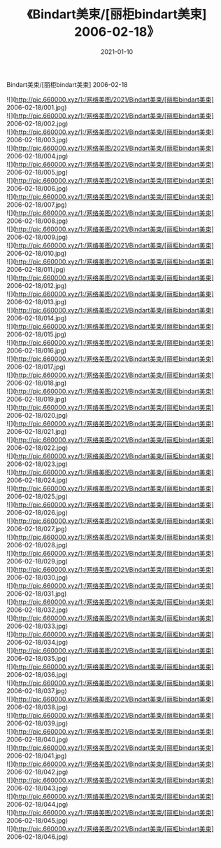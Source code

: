 ﻿---
layout: post
title:  《Bindart美束/[丽柜bindart美束] 2006-02-18》
date:   2021-01-10
img: http://pic.660000.xyz/1:/网络美图/2021/Bindart美束/[丽柜bindart美束] 2006-02-18/000.jpg
categories: [美女, 清纯, 唯美]
---

Bindart美束/[丽柜bindart美束] 2006-02-18

 ![](http://pic.660000.xyz/1:/网络美图/2021/Bindart美束/[丽柜bindart美束] 2006-02-18/001.jpg) <br>![](http://pic.660000.xyz/1:/网络美图/2021/Bindart美束/[丽柜bindart美束] 2006-02-18/002.jpg) <br>![](http://pic.660000.xyz/1:/网络美图/2021/Bindart美束/[丽柜bindart美束] 2006-02-18/003.jpg) <br>![](http://pic.660000.xyz/1:/网络美图/2021/Bindart美束/[丽柜bindart美束] 2006-02-18/004.jpg) <br>![](http://pic.660000.xyz/1:/网络美图/2021/Bindart美束/[丽柜bindart美束] 2006-02-18/005.jpg) <br>![](http://pic.660000.xyz/1:/网络美图/2021/Bindart美束/[丽柜bindart美束] 2006-02-18/006.jpg) <br>![](http://pic.660000.xyz/1:/网络美图/2021/Bindart美束/[丽柜bindart美束] 2006-02-18/007.jpg) <br>![](http://pic.660000.xyz/1:/网络美图/2021/Bindart美束/[丽柜bindart美束] 2006-02-18/008.jpg) <br>![](http://pic.660000.xyz/1:/网络美图/2021/Bindart美束/[丽柜bindart美束] 2006-02-18/009.jpg) <br>![](http://pic.660000.xyz/1:/网络美图/2021/Bindart美束/[丽柜bindart美束] 2006-02-18/010.jpg) <br>![](http://pic.660000.xyz/1:/网络美图/2021/Bindart美束/[丽柜bindart美束] 2006-02-18/011.jpg) <br>![](http://pic.660000.xyz/1:/网络美图/2021/Bindart美束/[丽柜bindart美束] 2006-02-18/012.jpg) <br>![](http://pic.660000.xyz/1:/网络美图/2021/Bindart美束/[丽柜bindart美束] 2006-02-18/013.jpg) <br>![](http://pic.660000.xyz/1:/网络美图/2021/Bindart美束/[丽柜bindart美束] 2006-02-18/014.jpg) <br>![](http://pic.660000.xyz/1:/网络美图/2021/Bindart美束/[丽柜bindart美束] 2006-02-18/015.jpg) <br>![](http://pic.660000.xyz/1:/网络美图/2021/Bindart美束/[丽柜bindart美束] 2006-02-18/016.jpg) <br>![](http://pic.660000.xyz/1:/网络美图/2021/Bindart美束/[丽柜bindart美束] 2006-02-18/017.jpg) <br>![](http://pic.660000.xyz/1:/网络美图/2021/Bindart美束/[丽柜bindart美束] 2006-02-18/018.jpg) <br>![](http://pic.660000.xyz/1:/网络美图/2021/Bindart美束/[丽柜bindart美束] 2006-02-18/019.jpg) <br>![](http://pic.660000.xyz/1:/网络美图/2021/Bindart美束/[丽柜bindart美束] 2006-02-18/020.jpg) <br>![](http://pic.660000.xyz/1:/网络美图/2021/Bindart美束/[丽柜bindart美束] 2006-02-18/021.jpg) <br>![](http://pic.660000.xyz/1:/网络美图/2021/Bindart美束/[丽柜bindart美束] 2006-02-18/022.jpg) <br>![](http://pic.660000.xyz/1:/网络美图/2021/Bindart美束/[丽柜bindart美束] 2006-02-18/023.jpg) <br>![](http://pic.660000.xyz/1:/网络美图/2021/Bindart美束/[丽柜bindart美束] 2006-02-18/024.jpg) <br>![](http://pic.660000.xyz/1:/网络美图/2021/Bindart美束/[丽柜bindart美束] 2006-02-18/025.jpg) <br>![](http://pic.660000.xyz/1:/网络美图/2021/Bindart美束/[丽柜bindart美束] 2006-02-18/026.jpg) <br>![](http://pic.660000.xyz/1:/网络美图/2021/Bindart美束/[丽柜bindart美束] 2006-02-18/027.jpg) <br>![](http://pic.660000.xyz/1:/网络美图/2021/Bindart美束/[丽柜bindart美束] 2006-02-18/028.jpg) <br>![](http://pic.660000.xyz/1:/网络美图/2021/Bindart美束/[丽柜bindart美束] 2006-02-18/029.jpg) <br>![](http://pic.660000.xyz/1:/网络美图/2021/Bindart美束/[丽柜bindart美束] 2006-02-18/030.jpg) <br>![](http://pic.660000.xyz/1:/网络美图/2021/Bindart美束/[丽柜bindart美束] 2006-02-18/031.jpg) <br>![](http://pic.660000.xyz/1:/网络美图/2021/Bindart美束/[丽柜bindart美束] 2006-02-18/032.jpg) <br>![](http://pic.660000.xyz/1:/网络美图/2021/Bindart美束/[丽柜bindart美束] 2006-02-18/033.jpg) <br>![](http://pic.660000.xyz/1:/网络美图/2021/Bindart美束/[丽柜bindart美束] 2006-02-18/034.jpg) <br>![](http://pic.660000.xyz/1:/网络美图/2021/Bindart美束/[丽柜bindart美束] 2006-02-18/035.jpg) <br>![](http://pic.660000.xyz/1:/网络美图/2021/Bindart美束/[丽柜bindart美束] 2006-02-18/036.jpg) <br>![](http://pic.660000.xyz/1:/网络美图/2021/Bindart美束/[丽柜bindart美束] 2006-02-18/037.jpg) <br>![](http://pic.660000.xyz/1:/网络美图/2021/Bindart美束/[丽柜bindart美束] 2006-02-18/038.jpg) <br>![](http://pic.660000.xyz/1:/网络美图/2021/Bindart美束/[丽柜bindart美束] 2006-02-18/039.jpg) <br>![](http://pic.660000.xyz/1:/网络美图/2021/Bindart美束/[丽柜bindart美束] 2006-02-18/040.jpg) <br>![](http://pic.660000.xyz/1:/网络美图/2021/Bindart美束/[丽柜bindart美束] 2006-02-18/041.jpg) <br>![](http://pic.660000.xyz/1:/网络美图/2021/Bindart美束/[丽柜bindart美束] 2006-02-18/042.jpg) <br>![](http://pic.660000.xyz/1:/网络美图/2021/Bindart美束/[丽柜bindart美束] 2006-02-18/043.jpg) <br>![](http://pic.660000.xyz/1:/网络美图/2021/Bindart美束/[丽柜bindart美束] 2006-02-18/044.jpg) <br>![](http://pic.660000.xyz/1:/网络美图/2021/Bindart美束/[丽柜bindart美束] 2006-02-18/045.jpg) <br>![](http://pic.660000.xyz/1:/网络美图/2021/Bindart美束/[丽柜bindart美束] 2006-02-18/046.jpg) <br>